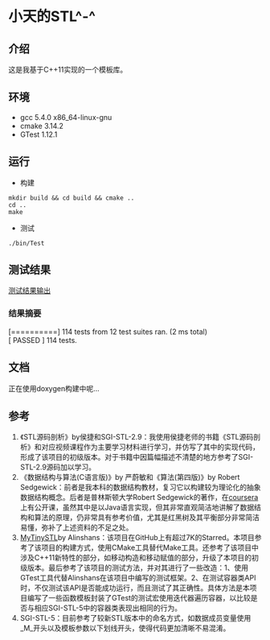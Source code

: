 # 小天的STL^-^

## 介绍
这是我基于C++11实现的一个模板库。

## 环境
- gcc 5.4.0 x86_64-linux-gnu
- cmake 3.14.2
- GTest 1.12.1

## 运行
- 构建
```shell
mkdir build && cd build && cmake ..
cd ..
make
```
- 测试
```shell
./bin/Test
```

## 测试结果
[测试结果输出](./resources/test_result.txt)
### 结果摘要
[==========] 114 tests from 12 test suites ran. (2 ms total)<br/>
[  PASSED  ] 114 tests.

## 文档
正在使用doxygen构建中呢...

## 参考
1. 《STL源码剖析》by侯捷和SGI-STL-2.9：我使用侯捷老师的书籍《STL源码剖析》和对应视频课程作为主要学习材料进行学习，并仿写了其中的实现代码，形成了该项目的初级版本。对于书籍中因篇幅描述不清楚的地方参考了SGI-STL-2.9源码加以学习。
2. 《数据结构与算法(C语言版)》by 严蔚敏和《算法(第四版)》by Robert Sedgewick：前者是我本科的数据结构教材，复习它以构建较为理论化的抽象数据结构概念。后者是普林斯顿大学Robert Sedgewick的著作，在[coursera](https://www.coursera.org/learn/algorithms-part1)上有公开课，虽然其中是以Java语言实现，但其非常直观简洁地讲解了数据结构和算法的原理，仍非常具有参考价值，尤其是红黑树及其平衡部分非常简洁易懂，弥补了上述资料的不足之处。
3. [MyTinySTL](https://github.com/Alinshans/MyTinySTL)by Alinshans：该项目在GitHub上有超过7K的Starred。本项目参考了该项目的构建方式，使用CMake工具替代Make工具。还参考了该项目中涉及C++11新特性的部分，如移动构造和移动赋值的部分，升级了本项目的初级版本。最后参考了该项目的测试方法，并对其进行了一些改造：1、使用GTest工具代替Alinshans在该项目中编写的测试框架。2、在测试容器类API时，不仅测试该API是否能成功运行，而且测试了其正确性。具体方法是本项目编写了一些函数模板封装了GTest的测试宏使用迭代器遍历容器，以比较是否与相应SGI-STL-5中的容器类表现出相同的行为。
4. SGI-STL-5：目前参考了较新STL版本中的命名方式，如数据成员变量使用_M_开头以及模板参数以下划线开头，使得代码更加清晰不易混淆。